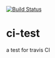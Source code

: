 [![Build Status](https://travis-ci.org/ProtosL/ci-test.svg?branch=master)](https://travis-ci.org/ProtosL/ci-test)

# ci-test
a test for travis CI
